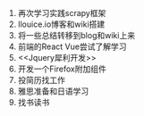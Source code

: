 1. 再次学习实践scrapy框架
2. llouice.io博客和wiki搭建
3. 将一些总结转移到blog和wiki上来
4. 前端的React Vue尝试了解学习
5. <<Jquery犀利开发>>
6. 开发一个Firefox附加组件
7. 投简历找工作
8. 雅思准备和日语学习
9. 找书读书
